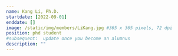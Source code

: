 ```yaml
---
name: Kang Li, Ph.D.
startdate: [2022-09-01]
enddate: []
image: /static/img/members/LiKang.jpg #365 x 365 pixels, 72 dpi
position: phd student
#subsequent:  update once you become an alumnus
description: ""
---
```

